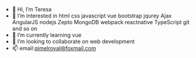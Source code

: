 - 👋 Hi, I’m Teresa
- 👀 I’m interested in html css javascript vue bootstrap jqurey Ajax AngularJS nodejs Zepto MongoDB webpack  reactnative TypeScript git and so on
- 🌱 I’m currently learning vue
- 💞️ I’m looking to collaborate on web development
- 📫 email:qimelroyal@foxmail.com

